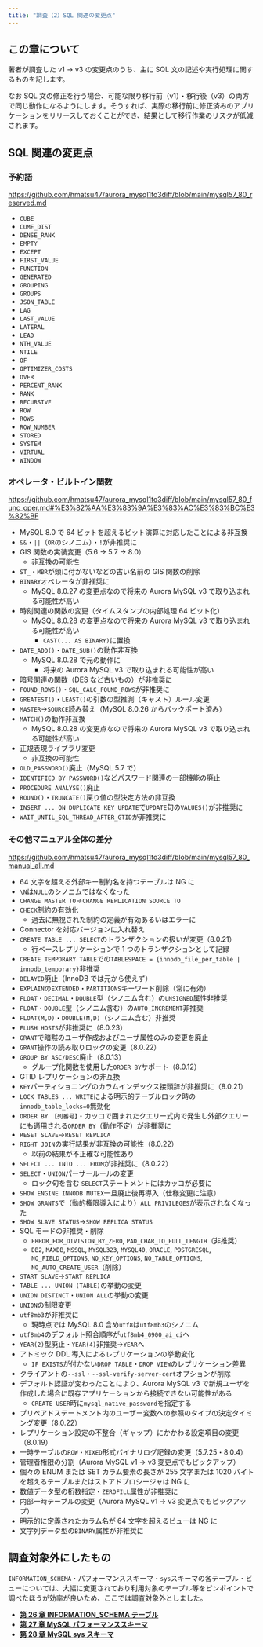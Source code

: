 ```yaml
---
title: "調査（2）SQL 関連の変更点"
---
```

## この章について

著者が調査した v1 → v3 の変更点のうち、主に SQL 文の記述や実行処理に関するものを記します。

なお SQL 文の修正を行う場合、可能な限り移行前（v1）・移行後（v3）の両方で同じ動作になるようにします。そうすれば、実際の移行前に修正済みのアプリケーションをリリースしておくことができ、結果として移行作業のリスクが低減されます。

## SQL 関連の変更点

### 予約語

https://github.com/hmatsu47/aurora_mysql1to3diff/blob/main/mysql57_80_reserved.md

- `CUBE`
- `CUME_DIST`
- `DENSE_RANK`
- `EMPTY`
- `EXCEPT`
- `FIRST_VALUE`
- `FUNCTION`
- `GENERATED`
- `GROUPING`
- `GROUPS`
- `JSON_TABLE`
- `LAG`
- `LAST_VALUE`
- `LATERAL`
- `LEAD`
- `NTH_VALUE`
- `NTILE`
- `OF`
- `OPTIMIZER_COSTS`
- `OVER`
- `PERCENT_RANK`
- `RANK`
- `RECURSIVE`
- `ROW`
- `ROWS`
- `ROW_NUMBER`
- `STORED`
- `SYSTEM`
- `VIRTUAL`
- `WINDOW`

### オペレータ・ビルトイン関数

https://github.com/hmatsu47/aurora_mysql1to3diff/blob/main/mysql57_80_func_oper.md#%E3%82%AA%E3%83%9A%E3%83%AC%E3%83%BC%E3%82%BF

- MySQL 8.0 で 64 ビットを超えるビット演算に対応したことによる非互換
- `&&`・`||`（`OR`のシノニム）・`!`が非推奨に
- GIS 関数の実装変更（5.6 → 5.7 → 8.0）
  - 非互換の可能性
- `ST_`・`MBR`が頭に付かないなどの古い名前の GIS 関数の削除
- `BINARY`オペレータが非推奨に
  - MySQL 8.0.27 の変更点なので将来の Aurora MySQL v3 で取り込まれる可能性が高い
- 時刻関連の関数の変更（タイムスタンプの内部処理 64 ビット化）
  - MySQL 8.0.28 の変更点なので将来の Aurora MySQL v3 で取り込まれる可能性が高い
    - `CAST(... AS BINARY)`に置換
- `DATE_ADD()`・`DATE_SUB()`の動作非互換
  - MySQL 8.0.28 で元の動作に
    - 将来の Aurora MySQL v3 で取り込まれる可能性が高い
- 暗号関連の関数（DES など古いもの）が非推奨に
- `FOUND_ROWS()`・`SQL_CALC_FOUND_ROWS`が非推奨に
- `GREATEST()`・`LEAST()`の引数の型推測（キャスト）ルール変更
- `MASTER`→`SOURCE`読み替え（MySQL 8.0.26 からバックポート済み）
- `MATCH()`の動作非互換
  - MySQL 8.0.28 の変更点なので将来の Aurora MySQL v3 で取り込まれる可能性が高い
- 正規表現ライブラリ変更
  - 非互換の可能性
- `OLD_PASSWORD()`廃止（MySQL 5.7 で）
- `IDENTIFIED BY PASSWORD()`などパスワード関連の一部機能の廃止
- `PROCEDURE ANALYSE()`廃止
- `ROUND()`・`TRUNCATE()`戻り値の型決定方法の非互換
- `INSERT ... ON DUPLICATE KEY UPDATE`で`UPDATE`句の`VALUES()`が非推奨に
- `WAIT_UNTIL_SQL_THREAD_AFTER_GTID`が非推奨に

### その他マニュアル全体の差分

https://github.com/hmatsu47/aurora_mysql1to3diff/blob/main/mysql57_80_manual_all.md

- 64 文字を超える外部キー制約名を持つテーブルは NG に
- `\N`は`NULL`のシノニムではなくなった
- `CHANGE MASTER TO`→`CHANGE REPLICATION SOURCE TO`
- `CHECK`制約の有効化
  - 過去に無視された制約の定義が有効あるいはエラーに
- Connector を対応バージョンに入れ替え
- `CREATE TABLE ... SELECT`のトランザクションの扱いが変更（8.0.21）
  - 行ベースレプリケーションで 1 つのトランザクションとして記録
- `CREATE TEMPORARY TABLE`での`TABLESPACE = {innodb_file_per_table | innodb_temporary}`非推奨
- `DELAYED`廃止（InnoDB では元から使えず）
- `EXPLAIN`の`EXTENDED`・`PARTITIONS`キーワード削除（常に有効）
- `FLOAT`・`DECIMAL`・`DOUBLE`型（シノニム含む）の`UNSIGNED`属性非推奨
- `FLOAT`・`DOUBLE`型（シノニム含む）の`AUTO_INCREMENT`非推奨
- `FLOAT(M,D)`・`DOUBLE(M,D)`（シノニム含む）非推奨
- `FLUSH HOSTS`が非推奨に（8.0.23）
- `GRANT`で暗黙のユーザ作成およびユーザ属性のみの変更を廃止
- `GRANT`操作の読み取りロックの変更（8.0.22）
- `GROUP BY ASC/DESC`廃止（8.0.13）
  - グループ化関数を使用した`ORDER BY`サポート（8.0.12）
- GTID レプリケーションの非互換
- `KEY`パーティショニングのカラムインデックス接頭辞が非推奨に（8.0.21）
- `LOCK TABLES ... WRITE`による明示的テーブルロック時の`innodb_table_locks=0`無効化
- `ORDER BY 【列番号】`・カッコで囲まれたクエリー式内で発生し外部クエリーにも適用される`ORDER BY`（動作不定）が非推奨に
- `RESET SLAVE`→`RESET REPLICA`
- `RIGHT JOIN`の実行結果が非互換の可能性（8.0.22）
  - 以前の結果が不正確な可能性あり
- `SELECT ... INTO ... FROM`が非推奨に（8.0.22）
- `SELECT`・`UNION`パーサールールの変更
  - ロック句を含む `SELECT`ステートメントにはカッコが必要に
- `SHOW ENGINE INNODB MUTEX`一旦廃止後再導入（仕様変更に注意）
- `SHOW GRANTS`で（動的権限導入により）`ALL PRIVILEGES`が表示されなくなった
- `SHOW SLAVE STATUS`→`SHOW REPLICA STATUS`
- SQL モードの非推奨・削除
  - `ERROR_FOR_DIVISION_BY_ZERO`, `PAD_CHAR_TO_FULL_LENGTH`（非推奨）
  - `DB2`, `MAXDB`, `MSSQL`, `MYSQL323`, `MYSQL40`, `ORACLE`, `POSTGRESQL`, `NO_FIELD_OPTIONS`, `NO_KEY_OPTIONS`, `NO_TABLE_OPTIONS`, `NO_AUTO_CREATE_USER`（削除）
- `START SLAVE`→`START REPLICA`
- `TABLE ... UNION (TABLE)`の挙動の変更
- `UNION DISTINCT`・`UNION ALL`の挙動の変更
- `UNION`の制限変更
- `utf8mb3`が非推奨に
  - 現時点では MySQL 8.0 含め`utf8`は`utf8mb3`のシノニム
- `utf8mb4`のデフォルト照合順序が`utf8mb4_0900_ai_ci`へ
- `YEAR(2)`型廃止・`YEAR(4)`非推奨→`YEAR`へ
- アトミック DDL 導入によるレプリケーションの挙動変化
  - `IF EXISTS`が付かない`DROP TABLE`・`DROP VIEW`のレプリケーション差異
- クライアントの`--ssl`・`--ssl-verify-server-cert`オプションが削除
- デフォルト認証が変わったことにより、Aurora MySQL v3 で新規ユーザを作成した場合に既存アプリケーションから接続できない可能性がある
  - `CREATE USER`時に`mysql_native_password`を指定する
- プリペアドステートメント内のユーザー変数への参照のタイプの決定タイミング変更（8.0.22）
- レプリケーション設定の不整合（ギャップ）にかかわる設定項目の変更（8.0.19）
- 一時テーブルの`ROW`・`MIXED`形式バイナリログ記録の変更（5.7.25・8.0.4）
- 管理者権限の分割（Aurora MySQL v1 → v3 変更点でもピックアップ）
- 個々の ENUM または SET カラム要素の長さが 255 文字または 1020 バイトを超えるテーブルまたはストアドプロシージャは NG に
- 数値データ型の桁数指定・`ZEROFILL`属性が非推奨に
- 内部一時テーブルの変更（Aurora MySQL v1 → v3 変更点でもピックアップ）
- 明示的に定義されたカラム名が 64 文字を超えるビューは NG に
- 文字列データ型の`BINARY`属性が非推奨に

## 調査対象外にしたもの

`INFORMATION_SCHEMA`・パフォーマンススキーマ・`sys`スキーマの各テーブル・ビューについては、大幅に変更されており利用対象のテーブル等をピンポイントで調べたほうが効率が良いため、ここでは調査対象外としました。

- **[第 26 章 INFORMATION_SCHEMA テーブル](https://dev.mysql.com/doc/refman/8.0/ja/information-schema.html)**
- **[第 27 章 MySQL パフォーマンススキーマ](https://dev.mysql.com/doc/refman/8.0/ja/performance-schema.html)**
- **[第 28 章 MySQL sys スキーマ](https://dev.mysql.com/doc/refman/8.0/ja/sys-schema.html)**
